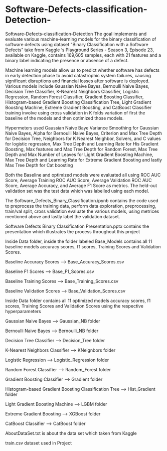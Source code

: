 # Software-Defects-classification-Detection-

Software-Defects-classification-Detection
The goal implements and evaluate various machine-learning models for the binary classification of software defects using dataset "Binary Classification with a Software Defects” take from Kaggle ‘s Playground Series - Season 3, Episode 23, available on Kaggle, contains 169,605 samples, each with 21 features and a binary label indicating the presence or absence of a defect.

Machine learning models allow us to predict whether software has defects in early detection phase to avoid catastrophic system failures, causing significant disruptions and financial losses after software is deployed.
Various models include Gaussian Naive Bayes, Bernoulli Naive Bayes, Decision Tree Classifier, K-Nearest Neighbors Classifier, Logistic Regression, Random Forest Classifier, Gradient Boosting Classifier, Histogram-based Gradient Boosting Classification Tree, Light Gradient Boosting Machine, Extreme Gradient Boosting, and CatBoost Classifier training involve using cross validation in K folds variation of first the baseline of the models and then optimized those models.

Hypermeters used Gaussian Naive Baye Variance Smoothing for Gaussian Naive Bayes, Alpha for  Bernoulli Naive Bayes, Criterion and Max Tree Depth for Decision Tree, Neighbors for K Nearest Neighbor, Solvers, and C values for logistic regression, Max Tree Depth and Learning Rate for His Gradient Boosting, Max features and Max Tree Depth for Random Forest, Max Tree Depth and Max Number of Leaves for Light Gradient Boosting Machine, Max Tree Depth and Learning Rate for Extreme Gradient Boosting and lastly Max Tree Depth for Cat boosting

 Both the Baseline and optimized models were evaluated all using ROC AUC Score, Average Training ROC AUC Score, Average Validation ROC AUC Score, Average Accuracy, and Average F1 Score as metrics. The held-out validation set was the test data which was labelled using each model.
 
The Software_Defects_Binary_Classification.ipynb contains the code used to preprocess the training data, perform data exploration, preprocessing, train/val split, cross validation evaluate the various models, using metrices mentioned above and lastly label the validation dataset.

Software Defects Binary Classification Presentation.pptx contains the presentation which illustrates the process throughout this project

Inside Data folder, inside the folder labeled Base_Models contains all 11 baseline models accuracy scores, f1 scores, Training Scores and Validation Scores.


Baseline Accuracy Scores --> Base_Accuracy_Scores.csv

Baseline F1 Scores --> Base_F1_Scores.csv

Baseline Training Scores --> Base_Training_Scores.csv

Baseline Validation Scores -->  Base_Validation_Scores.csv


Inside Data folder contains all 11 optimized models accuracy scores, f1 scores, Training Scores and Validation Scores using the respective hyperparameters


Gaussian Naive Bayes -->  Gaussian_NB folder 

Bernoulli Naive Bayes --> Bernoulli_NB folder

Decision Tree Classifier --> Decision_Tree  folder

K-Nearest Neighbors Classifier --> KNeignbors folder

Logistic Regression --> Logistic_Regression folder

Random Forest Classifier --> Random_Forest folder

Gradient Boosting Classifier -->  Gradient folder

Histogram-based Gradient Boosting Classification Tree --> Hist_Gradient folder

Light Gradient Boosting Machine --> LGBM folder

Extreme Gradient Boosting -->  XGBoost folder

CatBoost Classifier --> CatBoost folder

AboutDataSet.txt  is about the data set which taken from Kaggle 

train.csv  dataset used in Project 

